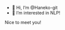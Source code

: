 - 👋 Hi, I’m @Haneko-git
- 👀 I’m interested in NLP!

Nice to meet you!

<!---
Haneko-git/Haneko-git is a ✨ special ✨ repository because its `README.md` (this file) appears on your GitHub profile.
You can click the Preview link to take a look at your changes.
--->
